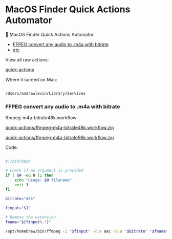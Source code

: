 # MacOS Finder Quick Actions Automator
🎰 MacOS Finder Quick Actions Automator

- [FFPEG convert any audio to .m4a with bitrate ](#ffpeg-convert-any-audio-to-m4a-with-bitrate)
- [etc]()


View all raw actions:

[quick-actions](quick-actions)

Where it soreed on Mac: 

```bash

/Users/andrewlevin/Library/Services

```


### FFPEG convert any audio to .m4a with bitrate 

ffmpeg-m4a-bitrate48k.workflow

[quick-actions/ffmpeg-m4a-bitrate48k.workflow.zip](quick-actions/ffmpeg-m4a-bitrate48k.workflow.zip)

[quick-actions/ffmpeg-m4a-bitrate96k.workflow.zip](quick-actions/ffmpeg-m4a-bitrate96k.workflow.zip)


Code: 

```bash

#!/bin/bash

# Check if an argument is provided
if [ $# -eq 0 ]; then
    echo "Usage: $0 filename"
    exit 1
fi

bitrate="48k"

finput="$1"

# Remove the extension
fname="${finput%.*}"

/opt/homebrew/bin/ffmpeg -i "$finput" -c:a aac -b:a "$bitrate" "$fname".m4a

```

